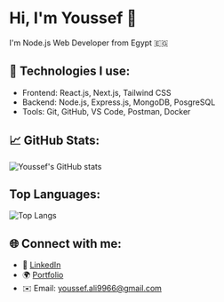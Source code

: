 # Hi, I'm Youssef 👋

I'm Node.js Web Developer from Egypt 🇪🇬

## 🚀 Technologies I use:
- Frontend: React.js, Next.js, Tailwind CSS
- Backend: Node.js, Express.js, MongoDB, PosgreSQL
- Tools: Git, GitHub, VS Code, Postman, Docker

## 📈 GitHub Stats:
![Youssef's GitHub stats](https://github-readme-stats.vercel.app/api?username=Youssef-joe&show_icons=true&theme=tokyonight)

## Top Languages: 
![Top Langs](https://github-readme-stats.vercel.app/api/top-langs/?username=Youssef-joe&layout=compact)


## 🌐 Connect with me:
- 💼 [LinkedIn]([https://www.linkedin.com/in/youssef-ali-7792b21b3/)
- 🌍 [Portfolio](#)
- ✉️ Email: youssef.ali9966@gmail.com

